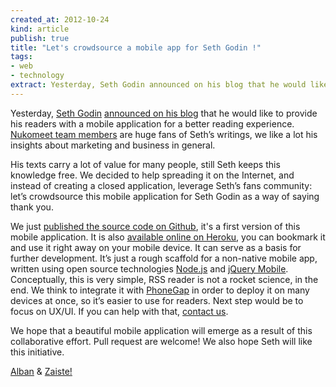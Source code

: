 ```yaml
---
created_at: 2012-10-24
kind: article
publish: true
title: "Let's crowdsource a mobile app for Seth Godin !"
tags:
- web
- technology
extract: Yesterday, Seth Godin announced on his blog that he would like to provide his readers with a mobile application for a better reading experience. Nukomeet team members are huge fans of Seth’s writings, we like a lot his insights about marketing and business in general.
---
```


Yesterday, [Seth Godin][1] [announced on his blog][2] that he would like to provide his readers with a mobile application for a better reading experience. [Nukomeet team members][3] are huge fans of Seth’s writings, we like a lot his insights about marketing and business in general.

His texts carry a lot of value for many people, still Seth keeps this knowledge free. We decided to help spreading it on the Internet, and instead of creating a closed application, leverage Seth’s fans community: let’s crowdsource this mobile application for Seth Godin as a way of saying thank you.

We just [published the source code on Github][10], it's a first version of this mobile application. It is also [available online on Heroku][11], you can bookmark it and use it right away on your mobile device. It can serve as a basis for further development. It’s just a rough scaffold for a non-native mobile app, written using open source technologies [Node.js][4] and [jQuery Mobile][5]. Conceptually, this is very simple, RSS reader is not a rocket science, in the end. We think to integrate it with [PhoneGap][6] in order to deploy it on many devices at once, so it’s easier to use for readers. Next step would be to focus on UX/UI. If you can help with that, [contact us][7].

We hope that a beautiful mobile application will emerge as a result of this collaborative effort. Pull request are welcome! We also hope Seth will like this initiative.

[Alban][8] & [Zaiste!][9]

[1]: http://sethgodin.typepad.com/
[2]: http://sethgodin.typepad.com/seths_blog/2012/10/toward-a-mobile-app-for-this-blog.html
[3]: http://nukomeet.com/about/
[4]: http://nodejs.org/
[5]: http://jquerymobile.com/
[6]: http://phonegap.com
[7]: mailto:bonjour@nukomeet.com
[8]: http://alban.leveau-vallier.com/
[9]: http://zaiste.net
[10]: http://github.com/nukomeet/sethgoesmobile
[11]: http://sethgoesmobile.herokuapp.com
